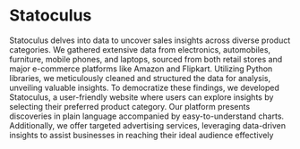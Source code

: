 <h1>Statoculus</h1>

<p>Statoculus delves into data to uncover sales
insights across diverse product categories. We gathered
extensive data from electronics, automobiles, furniture, mobile
phones, and laptops, sourced from both retail stores and major
e-commerce platforms like Amazon and Flipkart. Utilizing
Python libraries, we meticulously cleaned and structured the
data for analysis, unveiling valuable insights. To democratize
these findings, we developed Statoculus, a user-friendly website
where users can explore insights by selecting their preferred
product category. Our platform presents discoveries in plain
language accompanied by easy-to-understand charts.
Additionally, we offer targeted advertising services, leveraging
data-driven insights to assist businesses in reaching their ideal
audience effectively</p>
